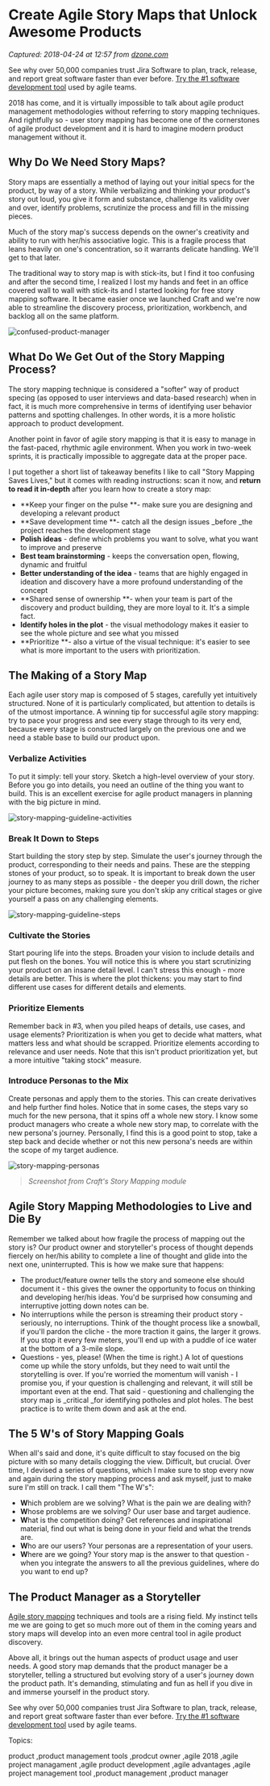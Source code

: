 # Create Agile Story Maps that Unlock Awesome Products

_Captured: 2018-04-24 at 12:57 from [dzone.com](https://dzone.com/articles/create-agile-story-maps-that-unlock-awesome-produc?edition=374235&utm_source=Daily%20Digest&utm_medium=email&utm_campaign=Daily%20Digest%202018-04-22)_

See why over 50,000 companies trust Jira Software to plan, track, release, and report great software faster than ever before. [Try the #1 software development tool](https://dzone.com/go?i=281431&u=https%3A%2F%2Fwww.atlassian.com%2Fsoftware%2Fjira%3Futm_source%3Ddzone%26utm_medium%3Ddisplay%26utm_campaign%3Djira_adexp-psa-exp_global-eng_dzone-pre-post-roll-text%26utm_term%3DTry-the-number-one-software-development) used by agile teams.

2018 has come, and it is virtually impossible to talk about agile product management methodologies without referring to story mapping techniques. And rightfully so - user story mapping has become one of the cornerstones of agile product development and it is hard to imagine modern product management without it.

## **Why Do We Need Story Maps?**

Story maps are essentially a method of laying out your initial specs for the product, by way of a story. While verbalizing and thinking your product's story out loud, you give it form and substance, challenge its validity over and over, identify problems, scrutinize the process and fill in the missing pieces.

Much of the story map's success depends on the owner's creativity and ability to run with her/his associative logic. This is a fragile process that leans heavily on one's concentration, so it warrants delicate handling. We'll get to that later.

The traditional way to story map is with stick-its, but I find it too confusing and after the second time, I realized I lost my hands and feet in an office covered wall to wall with stick-its and I started looking for free story mapping software. It became easier once we launched Craft and we're now able to streamline the discovery process, prioritization, workbench, and backlog all on the same platform.

![confused-product-manager](https://blog.craft.io/wp-content/uploads/2016/09/confused-product-manager.jpg)

## **What Do We Get Out of the Story Mapping Process?**

The story mapping technique is considered a "softer" way of product specing (as opposed to user interviews and data-based research) when in fact, it is much more comprehensive in terms of identifying user behavior patterns and spotting challenges. In other words, it is a more holistic approach to product development.

Another point in favor of agile story mapping is that it is easy to manage in the fast-paced, rhythmic agile environment. When you work in two-week sprints, it is practically impossible to aggregate data at the proper pace.

I put together a short list of takeaway benefits I like to call "Story Mapping Saves Lives," but it comes with reading instructions: scan it now, and **return to read it in-depth** after you learn how to create a story map:

  * **Keep your finger on the pulse **- make sure you are designing and developing a relevant product
  * **Save development time **- catch all the design issues _before _the project reaches the development stage
  * **Polish ideas** - define which problems you want to solve, what you want to improve and preserve
  * **Best team brainstorming** - keeps the conversation open, flowing, dynamic and fruitful
  * **Better understanding of the idea** - teams that are highly engaged in ideation and discovery have a more profound understanding of the concept
  * **Shared sense of ownership **- when your team is part of the discovery and product building, they are more loyal to it. It's a simple fact.
  * **Identify holes in the plot** - the visual methodology makes it easier to see the whole picture and see what you missed
  * **Prioritize **- also a virtue of the visual technique: it's easier to see what is more important to the users with prioritization.

## **The Making of a Story Map**

Each agile user story map is composed of 5 stages, carefully yet intuitively structured. None of it is particularly complicated, but attention to details is of the utmost importance. A winning tip for successful agile story mapping: try to pace your progress and see every stage through to its very end, because every stage is constructed largely on the previous one and we need a stable base to build our product upon.

### Verbalize Activities

To put it simply: tell your story. Sketch a high-level overview of your story. Before you go into details, you need an outline of the thing you want to build. This is an excellent exercise for agile product managers in planning with the big picture in mind.

![story-mapping-guideline-activities](https://blog.craft.io/wp-content/uploads/2016/09/story-mapping-guideline-activities.gif)

### Break It Down to Steps

Start building the story step by step. Simulate the user's journey through the product, corresponding to their needs and pains. These are the stepping stones of your product, so to speak. It is important to break down the user journey to as many steps as possible - the deeper you drill down, the richer your picture becomes, making sure you don't skip any critical stages or give yourself a pass on any challenging elements.

![story-mapping-guideline-steps](https://blog.craft.io/wp-content/uploads/2016/09/story-mapping-guideline-steps.gif)

### Cultivate the Stories

Start pouring life into the steps. Broaden your vision to include details and put flesh on the bones. You will notice this is where you start scrutinizing your product on an insane detail level. I can't stress this enough - more details are better. This is where the plot thickens: you may start to find different use cases for different details and elements.

### Prioritize Elements

Remember back in #3, when you piled heaps of details, use cases, and usage elements? Prioritization is when you get to decide what matters, what matters less and what should be scrapped. Prioritize elements according to relevance and user needs. Note that this isn't product prioritization yet, but a more intuitive "taking stock" measure.

### Introduce Personas to the Mix

Create personas and apply them to the stories. This can create derivatives and help further find holes. Notice that in some cases, the steps vary so much for the new persona, that it spins off a whole new story. I know some product managers who create a whole new story map, to correlate with the new persona's journey. Personally, I find this is a good point to stop, take a step back and decide whether or not this new persona's needs are within the scope of my target audience.

![story-mapping-personas](https://blog.craft.io/wp-content/uploads/2016/09/story-mapping-personas.png)

> _Screenshot from Craft's Story Mapping module_

## **Agile Story Mapping Methodologies to Live and Die By**

Remember we talked about how fragile the process of mapping out the story is? Our product owner and storyteller's process of thought depends fiercely on her/his ability to complete a line of thought and glide into the next one, uninterrupted. This is how we make sure that happens:

  * The product/feature owner tells the story and someone else should document it - this gives the owner the opportunity to focus on thinking and developing her/his ideas. You'd be surprised how consuming and interruptive jotting down notes can be.
  * No interruptions while the person is streaming their product story - seriously, no interruptions. Think of the thought process like a snowball, if you'll pardon the cliche - the more traction it gains, the larger it grows. If you stop it every few meters, you'll end up with a puddle of ice water at the bottom of a 3-mile slope.
  * Questions - yes, please! (When the time is right.) A lot of questions come up while the story unfolds, but they need to wait until the storytelling is over. If you're worried the momentum will vanish - I promise you, if your question is challenging and relevant, it will still be important even at the end. That said - questioning and challenging the story map is _critical _for identifying potholes and plot holes. The best practice is to write them down and ask at the end. 

## **The 5 W's of Story Mapping Goals**

When all's said and done, it's quite difficult to stay focused on the big picture with so many details clogging the view. Difficult, but crucial. Over time, I devised a series of questions, which I make sure to stop every now and again during the story mapping process and ask myself, just to make sure I'm still on track. I call them "The W's":

  * **W**hich problem are we solving? What is the pain we are dealing with?
  * **W**hose problems are we solving? Our user base and target audience.
  * **W**hat is the competition doing? Get references and inspirational material, find out what is being done in your field and what the trends are.
  * **W**ho are our users? Your personas are a representation of your users.
  * **W**here are we going? Your story map is the answer to that question - when you integrate the answers to all the previous guidelines, where do you want to end up?

## **The Product Manager as a Storyteller**

[Agile story mapping](https://craft.io/) techniques and tools are a rising field. My instinct tells me we are going to get so much more out of them in the coming years and story maps will develop into an even more central tool in agile product discovery.

Above all, it brings out the human aspects of product usage and user needs. A good story map demands that the product manager be a storyteller, telling a structured but evolving story of a user's journey down the product path. It's demanding, stimulating and fun as hell if you dive in and immerse yourself in the product story.

See why over 50,000 companies trust Jira Software to plan, track, release, and report great software faster than ever before. [Try the #1 software development tool](https://dzone.com/go?i=281432&u=https%3A%2F%2Fwww.atlassian.com%2Fsoftware%2Fjira%3Futm_source%3Ddzone%26utm_medium%3Ddisplay%26utm_campaign%3Djira_adexp-psa-exp_global-eng_dzone-pre-post-roll-text%26utm_term%3DTry-the-number-one-software-development) used by agile teams.

Topics:

product ,product management tools ,prodcut owner ,agile 2018 ,agile project managament ,agile product development ,agile advantages ,agile project management tool ,product management ,product manager

